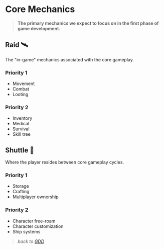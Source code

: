 # Core Mechanics
>**The primary mechanics we expect to focus on in the first phase of game development.**

## Raid 🛰️
The "in-game" mechanics associated with the core gameplay.

### Priority 1
- Movement
- Combat
- Looting


### Priority 2
- Inventory
- Medical
- Survival
- Skill tree

## Shuttle 🚀
Where the player resides between core gameplay cycles. 

### Priority 1
- Storage
- Crafting
- Multiplayer ownership

### Priority 2
- Character free-roam
- Character customization
- Ship systems

>*back to [GDD](game-design.md)*